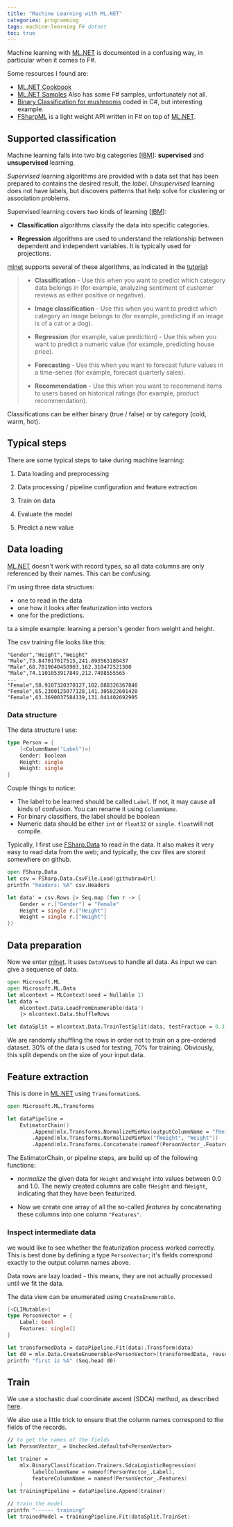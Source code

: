 ```yaml
---
title: "Machine Learning with ML.NET"
categories: programming
tags: machine-learning F# dotnet
toc: true
---
```


Machine learning with [ML.NET] is documented in a confusing way, in particular when it comes to F#.

Some resources I found are:

- [ML.NET Cookbook](https://github.com/dotnet/machinelearning/blob/main/docs/code/MlNetCookBook.md#how-do-i-train-a-regression-model)
- [ML.NET Samples](https://github.com/dotnet/machinelearning-samples)
    Also has some F# samples, unfortunately not all.
- [Binary Classification for mushrooms](https://www.c-sharpcorner.com/article/how-to-do-binary-classification-in-asp-net-core-using-ml-net/) coded in C#, but interesting example.
- [FSharpML](https://csbiology.github.io/FSharpML//index.html) is a light weight API written in F# on top of [ML.NET].


## Supported classification

Machine learning falls into two big categories [[IBM]]: **supervised** and **unsupervised** learning.

*Supervised* learning algorithms are provided with a data set that has been prepared to contains the desired result, the *label*. *Unsupervised* learning does not have labels, but discovers patterns that help solve for clustering or association problems. 

Supervised learning covers two kinds of learning [[IBM]]: 

- **Classification** algorithms classify the data into specific categories.

- **Regression** algorithms are used to understand the relationship between dependent and independent variables. It is typically used for projections.

[mlnet] supports several of these algorithms, as indicated in the [tutorial]:

> - **Classification** - Use this when you want to predict which category data belongs in (for example, analyzing sentiment of customer reviews as either positive or negative).
>
> - **Image classification** - Use this when you want to predict which category an image belongs to (for example, predicting if an image is of a cat or a dog).
>
> - **Regression** (for example, value prediction) - Use this when you want to predict a numeric value (for example, predicting house price).
>
> - **Forecasting** - Use this when you want to forecast future values in a time-series (for example, forecast quarterly sales).
>
> - **Recommendation** - Use this when you want to recommend items to users based on historical ratings (for example, product recommendation).

Classifications can be either binary (true / false) or by category (cold, warm, hot).


## Typical steps


There are some typical steps to take during machine learning:

1. Data loading and preprocessing

1. Data processing / pipeline configuration and feature extraction

1. Train on data

1. Evaluate the model

1. Predict a new value



## Data loading

[ML.NET] doesn't work with record types, so all data columns are only referenced by their names. This can be confusing.

I'm using three data structues:

- one to read in the data
- one how it looks after featurization into vectors
- one for the predictions.

ta a simple example: learning a person's gender from weight and height.

The csv training file looks like this:

    "Gender","Height","Weight"
    "Male",73.847017017515,241.893563180437
    "Male",68.7819040458903,162.310472521300
    "Male",74.1101053917849,212.7408555565
    ...
    "Female",58.9107320370127,102.088326367840
    "Female",65.2300125077128,141.305822601420
    "Female",63.3690037584139,131.041402692995

### Data structure

The data structure I use:

~~~~fsharp
type Person = {
    [<ColumnName("Label")>]
    Gender: boolean
    Height: single
    Weight: single
}
~~~~

Couple things to notice:
- The label to be learned should be called `Label`. If not, it may cause all kinds of confusion. You can rename it using `ColumnName`.
- For binary classifiers, the label should be boolean
- Numeric data should be either `int` or `float32` or `single`. `float`will not compile.

Typically, I first use [FSharp.Data][fsharp-data] to read in the data. It also makes it very easy to read data from the web; and typically, the csv files are stored somewhere on github.

~~~~fsharp
open FSharp.Data
let csv = FSharp.Data.CsvFile.Load(githubrawUrl)
printfn "headers: %A" csv.Headers

let data' = csv.Rows |> Seq.map (fun r -> {
    Gender = r.["Gender"] = "Female"
    Height = single r.["Height"]
    Weight = single r.["Weight"]
})
~~~~

## Data preparation
Now we enter [mlnet]. It uses `DataView`s to handle all data. As input we can give a sequence of data.

~~~~~fsharp
open Microsoft.ML
open Microsoft.ML.Data
let mlcontext = MLContext(seed = Nullable 1)
let data = 
    mlcontext.Data.LoadFromEnumerable(data')
    |> mlcontext.Data.ShuffleRows

let dataSplit = mlcontext.Data.TrainTestSplit(data, testFraction = 0.3)
~~~~~

We are randomly shuffling the rows in order not to train on a pre-ordered dataset. 30% of the data is used for testing, 70% for training. Obviously, this split depends on the size of your input data.

## Feature extraction

This is done in [ML.NET] using `Transformation`s. 

~~~fsharp
open Microsoft.ML.Transforms

let dataPipeline =
    EstimatorChain()
        .Append(mlx.Transforms.NormalizeMinMax(outputColumnName = "fHeight", inputColumnName = "Height"))
        .Append(mlx.Transforms.NormalizeMinMax("fWeight", "Weight"))
        .Append(mlx.Transforms.Concatenate(nameof(PersonVector_.Features), "fWeight", "fHeight"))
~~~

The EstimatorChain, or pipeline steps, are build up of the following functions:

- *normalize* the given data for `Height` and `Weight` into values between 0.0 and 1.0. The newly created columns are calle `fHeight` and `fWeight`, indicating that they have been featurized.

- Now we create one array of all the so-called *features* by concatenating these columns into one column `"Features"`. 

### Inspect intermediate data

we would like to see whether the featurization process worked correctly. This is best done by defining a type `PersonVector`; it's fields correspond exactly to the output column names above.

Data rows are lazy loaded - this means, they are not actually processed until we fit the data.

The data view can be enumerated using `CreateEnumerable`.

~~~fsharp
[<CLIMutable>]
type PersonVector = {
    Label: bool
    Features: single[]
}

let transformedData = dataPipeline.Fit(data).Transform(data)
let d0 = mlx.Data.CreateEnumerable<PersonVector>(transformedData, reuseRowObject = false) 
printfn "first is %A" (Seq.head d0)
~~~~


## Train

We use a stochastic dual coordinate ascent (SDCA) method, as described [here](https://docs.microsoft.com/en-us/dotnet/api/microsoft.ml.trainers.sdcalogisticregressionbinarytrainer?view=ml-dotnet).

We also use a little trick to ensure that the column names correspond to the fields of the records.

~~~fsharp
// to get the names of the fields
let PersonVector_ = Unchecked.defaultof<PersonVector>

let trainer =
    mlx.BinaryClassification.Trainers.SdcaLogisticRegression(
        labelColumnName = nameof(PersonVector_.Label), 
        featureColumnName = nameof(PersonVector_.Features)
    )
let trainingPipeline = dataPipeline.Append(trainer)

// train the model
printfn "------ training"
let trainedModel = trainingPipeline.Fit(dataSplit.TrainSet)
~~~


[mlnet]:    https://dotnet.microsoft.com/en-us/learn/ml-dotnet
[fsharp-data]:  https://fsprojects.github.io/FSharp.Data/
[tutorial]:  https://dotnet.microsoft.com/en-us/learn/ml-dotnet/get-started-tutorial/create
[ML.NET]:   https://dotnet.microsoft.com/en-us/learn/ml-dotnet
[IBM]:      https://www.ibm.com/cloud/learn/supervised-learning#toc-how-superv-A-QjXQz-

[Accessible-AI]: https://accessibleai.dev/post/mlnet_fsharp_regression/